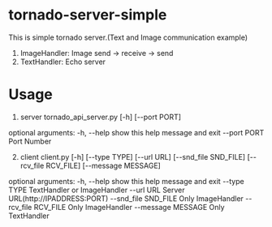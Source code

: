 # tornado-server-simple
This is simple tornado server.(Text and Image communication example)
 1. ImageHandler: Image send -> receive -> send 
 2. TextHandler: Echo server

# Usage
 1. server
tornado_api_server.py [-h] [--port PORT]

optional arguments:
  -h, --help   show this help message and exit
  --port PORT  Port Number

 2. client
client.py [-h] [--type TYPE] [--url URL] [--snd_file SND_FILE]
                 [--rcv_file RCV_FILE] [--message MESSAGE]

optional arguments:
  -h, --help           show this help message and exit
  --type TYPE          TextHandler or ImageHandler
  --url URL            Server URL(http://IPADDRESS:PORT)
  --snd_file SND_FILE  Only ImageHandler
  --rcv_file RCV_FILE  Only ImageHandler
  --message MESSAGE    Only TextHandler

